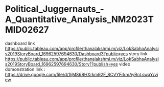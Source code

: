 # Political_Juggernauts_-A_Quantitative_Analysis_NM2023TMID02627
dashboard link https://public.tableau.com/app/profile/thanalakshmi.m/viz/LokSabhaAnalysis2019StoryBoard_16962597694630/Dashboard3?public=yes
story link https://public.tableau.com/app/profile/thanalakshmi.m/viz/LokSabhaAnalysis2019StoryBoard_16962597694630/Story1?publish=yes
video domonstration link :  https://drive.google.com/file/d/1IjM868HXrkm92F_8CVYFrkmAyBnLswaY/view

